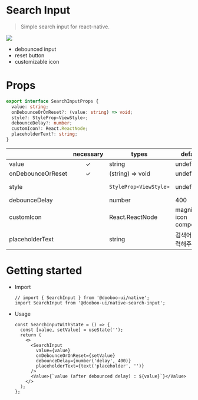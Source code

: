 # Search Input

> Simple search input for react-native.

![](https://i.imgur.com/t84mZ1e.gif)

- debounced input
- reset button
- customizable icon

# Props

```ts
export interface SearchInputProps {
  value: string;
  onDebounceOrOnReset?: (value: string) => void;
  style?: StyleProp<ViewStyle>;
  debounceDelay?: number;
  customIcon?: React.ReactNode;
  placeholderText?: string;
}
```

|                   | necessary | types                  | default                  | info            |
| ----------------- | :-------: | ---------------------- | ------------------------ | --------------- |
| value             |     ✓     | string                 | undefined                |                 |
| onDebounceOrReset |     ✓     | (string) => void       | undefined                |                 |
| style             |           | `StyleProp<ViewStyle>` | undefined                | container style |
| debounceDelay     |           | number                 | 400                      |                 |
| customIcon        |           | React.ReactNode        | magnifier icon component |                 |
| placeholderText   |           | string                 | 검색어를 입력해주세요.   |                 |

# Getting started

- Import

  ```tsx
  // import { SearchInput } from '@dooboo-ui/native';
  import SearchInput from '@dooboo-ui/native-search-input';
  ```

- Usage
  ```tsx
  const SearchInputWithState = () => {
    const [value, setValue] = useState('');
    return (
      <>
        <SearchInput
          value={value}
          onDebounceOrOnReset={setValue}
          debounceDelay={number('delay', 400)}
          placeholderText={text('placeholder', '')}
        />
        <Value>{`value (after debounced delay) : ${value}`}</Value>
      </>
    );
  };
  ```
